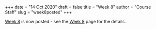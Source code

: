 +++
date = "14 Oct 2020"
draft = false
title = "Week 8"
author = "Course Staff"
slug = "week8posted"
+++

[Week 8](/week8) is now posted - see the [Week 8](/week8) page for the
details.

